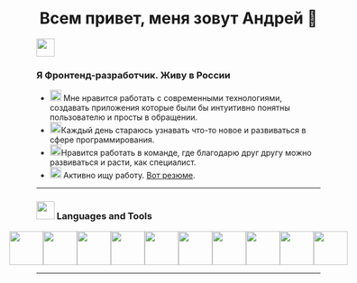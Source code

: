 
<h1 align="center">Всем привет, меня зовут Андрей 👋</h1>

<img src="https://encrypted-tbn0.gstatic.com/images?q=tbn:ANd9GcS3l-v3WE3HDeluMfpcx2pcWfUOELCXPYmWq-oujoiSCmaY5WT8Au2FFQ8g_WXm3z2SB5o&usqp=CAU" height="32"/>
<h3>Я Фронтенд-разработчик. Живу в России</h3>

* <img src="https://cdn-icons-png.flaticon.com/512/8003/8003916.png" height="20"/> Мне нравится работать с современными технологиями, создавать приложения которые были бы интуитивно понятны пользователю и просты в обращении.
* <img src="https://w7.pngwing.com/pngs/524/219/png-transparent-computer-icons-big-data-learn-more-text-data-learn-more.png" height="20"/>Каждый день стараюсь узнавать что-то новое и развиваться в сфере программирования.
* <img src="https://e7.pngegg.com/pngimages/285/319/png-clipart-computer-icons-teamwork-encapsulated-postscript-trabajo-en-equipo-angle-rectangle.png" height="20"/>Нравится работать в команде, где благодарю друг другу можно развиваться и расти, как специалист.
* <img src="https://cdn-icons-png.flaticon.com/256/896/896706.png" height="20"/> Активно ищу работу. <a href="https://cloud.mail.ru/public/2n83/orzHrHoBn" target="_blank">Вот резюме</a>.

***
  <h3> <img src="https://encrypted-tbn0.gstatic.com/images?q=tbn:ANd9GcQQy7y90PW6Y5RSE_6-X0p7zH7rolY32V6RAFId2Po-jyWGAeSJXz7DG0JeVbfEoB2YNdo&usqp=CAU" height="32"/> Languages and Tools</h3> 

<div style="display: flex; justify-content: center;">
    <img src="https://s1.iconbird.com/ico/2013/9/446/w512h5121380376407MetroUIHTML5.png" height="60"/>
    <img src="https://cdn-icons-png.flaticon.com/512/5968/5968242.png" height="60"/>
    <img src="https://cdn-icons-png.flaticon.com/512/5968/5968238.png" height="60"/>
    <img src="https://cms-assets.tutsplus.com/uploads/users/1125/posts/30546/preview_image/RN.jpg" height="60"/>
    <img src="https://cdn-icons-png.flaticon.com/512/8744/8744719.png" height="60"/>
    <img src="https://w7.pngwing.com/pngs/54/524/png-transparent-figma-app-logo-tech-companies-thumbnail.png" height="60"/>
    <img src="https://wsofter.ru/wp-content/uploads/2017/12/node-express.png" height="60"/>
    <img src="https://toppng.com/uploads/preview/9kib-354x415-unnamed-mongodb-logo-sv-11562860723mgempnmrq3.png" height="60"/>
    <img src="https://encrypted-tbn0.gstatic.com/images?q=tbn:ANd9GcRDbvAbjgafLPwSCI0dOC1VgAPMgSMhIPqarA&usqp=CAU" height="60"/>
    <img src="https://e7.pngegg.com/pngimages/724/234/png-clipart-redux-react-javascript-vue-js-single-page-application-others-miscellaneous-purple-thumbnail.png" height="60"/>
</div>

***


<!--
**Andrey-Kordik/Andrey-Kordik** is a ✨ _special_ ✨ repository because its `README.md` (this file) appears on your GitHub profile.

Here are some ideas to get you started:

- 🔭 I’m currently working on ...
- 🌱 I’m currently learning ...
- 👯 I’m looking to collaborate on ...
- 🤔 I’m looking for help with ...
- 💬 Ask me about ...
- 📫 How to reach me: ...
- 😄 Pronouns: ...
- ⚡ Fun fact: ...
-->
